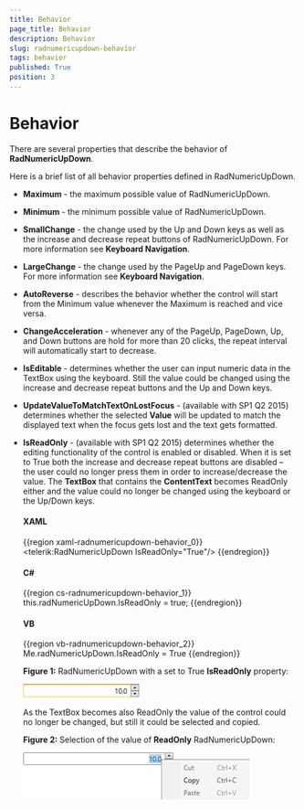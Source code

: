 ```yaml
---
title: Behavior
page_title: Behavior
description: Behavior
slug: radnumericupdown-behavior
tags: behavior
published: True
position: 3
---
```


# Behavior

There are several properties that describe the behavior of __RadNumericUpDown__.

Here is a brief list of all behavior properties defined in RadNumericUpDown.

* __Maximum__ - the maximum possible value of RadNumericUpDown.

* __Minimum__ - the minimum possible value of RadNumericUpDown.

* __SmallChange__ - the change used by the Up and Down keys as well as the increase and decrease repeat buttons of RadNumericUpDown. For more information see __Keyboard Navigation__.

* __LargeChange__ - the change used by the PageUp and PageDown keys. For more information see __Keyboard Navigation__.

* __AutoReverse__ - describes the behavior whether the control will start from the Minimum value whenever the Maximum is reached and vice versa.

* __ChangeAcceleration__ - whenever any of the PageUp, PageDown, Up, and Down buttons are hold for more than 20 clicks, the repeat interval will automatically start to decrease.

* __IsEditable__ - determines whether the user can input numeric data in the TextBox using the keyboard. Still the value could be changed using the increase and decrease repeat buttons and the Up and Down keys.

* __UpdateValueToMatchTextOnLostFocus__ - (available with SP1 Q2 2015) determines whether the selected __Value__ will be updated to match the displayed text when the focus gets lost and the text gets formatted.

* __IsReadOnly__ - (available with SP1 Q2 2015) determines whether the editing functionality of the control is enabled or disabled. When it is set to True both the increase and decrease repeat buttons are disabled – the user could no longer press them in order to increase/decrease the value. The __TextBox__ that contains the __ContentText__ becomes ReadOnly either and the value could no longer be changed using the keyboard or the Up/Down keys.

	#### __XAML__

	{{region xaml-radnumericupdown-behavior_0}}
		<telerik:RadNumericUpDown IsReadOnly="True"/>
	{{endregion}}

	#### __C#__

	{{region cs-radnumericupdown-behavior_1}}
		this.radNumericUpDown.IsReadOnly = true;
	{{endregion}}

	#### __VB__

	{{region vb-radnumericupdown-behavior_2}}
		Me.radNumericUpDown.IsReadOnly = True
	{{endregion}}

	__Figure 1:__ RadNumericUpDown with a set to True __IsReadOnly__ property:

	![Rad Numeric Up Down Features Behavior 01](images/RadNumericUpDown_Features_Behavior_01.png)

	As the TextBox becomes also ReadOnly the value of the control could no longer be changed, but still it could be selected and copied.

	__Figure 2:__ Selection of the value of __ReadOnly__ RadNumericUpDown:

	![Rad Numeric Up Down Features Behavior 02](images/RadNumericUpDown_Features_Behavior_02.png)
